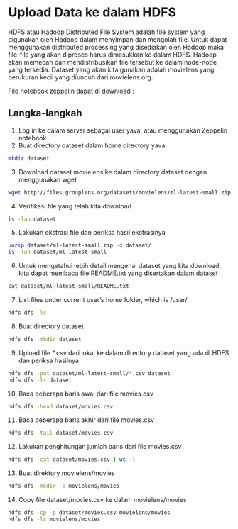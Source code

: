 Upload Data ke dalam HDFS
=====================================================

HDFS atau Hadoop Distributed File System adalah file system yang digunakan oleh Hadoop dalam menyimpan dan mengolah file. Untuk dapat menggunakan distributed processing yang disediakan oleh Hadoop maka file-file yang akan diproses harus dimasukkan ke dalam HDFS. Hadoop akan memecah dan mendistribusikan file tersebut ke dalam node-node yang tersedia.
Dataset yang akan kita gunakan adalah movielens yang berukuran kecil yang diunduh dari movielens.org.

File notebook zeppelin dapat di download :

## Langka-langkah

1. Log in ke dalam server sebagai user yava, atau menggunakan Zeppelin notebook
2. Buat directory dataset dalam home directory yava
```bash
mkdir dataset
```
3. Download dataset movielens ke dalam directory dataset dengan menggunakan wget
```bash
wget http://files.grouplens.org/datasets/movielens/ml-latest-small.zip -P dataset
```
4. Verifikasi file yang telah kita download
```bash
ls -lah dataset
```
5. Lakukan ekstrasi file dan periksa hasil ekstrasinya
```bash
unzip dataset/ml-latest-small.zip -d dataset/
ls -lah dataset/ml-latest-small
```
6. Untuk mengetahui lebih detail mengenai dataset yang kita download, kita dapat membaca file README.txt yang disertakan dalam dataset
```bash
cat dataset/ml-latest-small/README.txt
```
7. List files under current user’s home folder, which is /user/<username>
```bash
hdfs dfs -ls
```
8. Buat directory dataset
```bash
hdfs dfs -mkdir dataset
```
9. Upload file *.csv dari lokal ke dalam directory dataset yang ada di HDFS dan periksa hasilnya
```bash
hdfs dfs -put dataset/ml-latest-small/*.csv dataset
hdfs dfs -ls dataset
```
10. Baca beberapa baris awal dari file movies.csv
```bash
hdfs dfs -head dataset/movies.csv
```
11. Baca beberapa baris akhir dari file movies.csv
```bash
hdfs dfs -tail dataset/movies.csv
```
12. Lakukan penghitungan jumlah baris dari file movies.csv
```bash
hdfs dfs -cat dataset/movies.csv | wc -l
```
13. Buat direktory movielens/movies
```bash
hdfs dfs -mkdir -p movielens/movies
```
14. Copy file dataset/movies.csv ke dalam movielens/movies
```bash
hdfs dfs -cp -p dataset/movies.csv movielens/movies
hdfs dfs -ls movielens/movies
```
